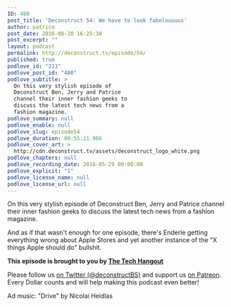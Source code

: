 ```yaml
---
ID: 480
post_title: 'Deconstruct 54: We have to look fabolouuuus'
author: patrice
post_date: 2016-08-20 16:25:30
post_excerpt: ""
layout: podcast
permalink: http://deconstruct.tv/episode/54/
published: true
podlove_id: "211"
podlove_post_id: "480"
podlove_subtitle: >
  On this very stylish episode of
  Deconstruct Ben, Jerry and Patrice
  channel their inner fashion geeks to
  discuss the latest tech news from a
  fashion magazine.
podlove_summary: null
podlove_enable: null
podlove_slug: episode54
podlove_duration: 00:55:21.966
podlove_cover_art: >
  http://cdn.deconstruct.tv/assets/deconstruct_logo_white.png
podlove_chapters: null
podlove_recording_date: 2016-05-29 00:00:00
podlove_explicit: "1"
podlove_license_name: null
podlove_license_url: null
---
```

<p>On this very stylish episode of Deconstruct Ben, Jerry and Patrice channel their inner fashion geeks to discuss the latest tech news from a fashion magazine.</p>
<p>And as if that wasn't enough for one episode, there's Enderle getting everything wrong about Apple Stores and yet another instance of the "X things Apple should do" bullshit.</p>
<p><strong>This episode is brought to you by <a href="http://thetechhangout.com">The Tech Hangout</a></strong>
</p>
<p>
Please follow us <a href="http://twitter.com/deconstructBS">on Twitter (@deconstructBS)</a> and support us <a href="http://patreon.com/deconstruct">on Patreon</a>. Every Dollar counts and will help making this podcast even better!
</p>
<p>Ad music: "Drive" by Nicolai Heidlas</p>